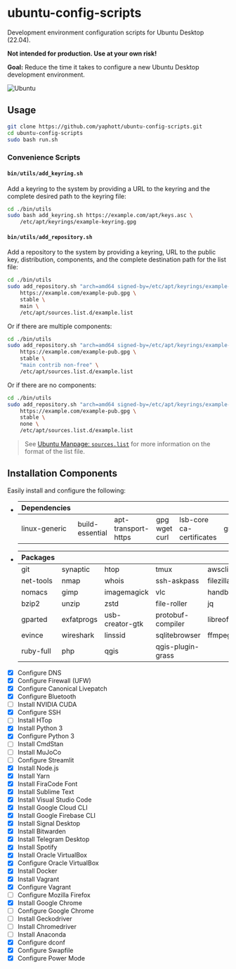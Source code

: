 # ubuntu-config-scripts

Development environment configuration scripts for Ubuntu Desktop (22.04).

**Not intended for production. Use at your own risk!**

**Goal:** Reduce the time it takes to configure a new Ubuntu Desktop development environment.

![Ubuntu](https://img.shields.io/badge/Ubuntu-E95420?style=for-the-badge&logo=ubuntu&logoColor=white)

## Usage

```bash
git clone https://github.com/yaphott/ubuntu-config-scripts.git
cd ubuntu-config-scripts
sudo bash run.sh
```

### Convenience Scripts

#### `bin/utils/add_keyring.sh`

Add a keyring to the system by providing a URL to the keyring and the complete desired path to the keyring file:

```bash
cd ./bin/utils
sudo bash add_keyring.sh https://example.com/apt/keys.asc \
    /etc/apt/keyrings/example-keyring.gpg
```

#### `bin/utils/add_repository.sh`

Add a repository to the system by providing a keyring, URL to the public key, distribution, components, and the complete destination path for the list file:

```bash
cd ./bin/utils
sudo add_repository.sh "arch=amd64 signed-by=/etc/apt/keyrings/example-keyring.gpg" \
    https://example.com/example-pub.gpg \
    stable \
    main \
    /etc/apt/sources.list.d/example.list
```

Or if there are multiple components:

```bash
cd ./bin/utils
sudo add_repository.sh "arch=amd64 signed-by=/etc/apt/keyrings/example-keyring.gpg" \
    https://example.com/example-pub.gpg \
    stable \
    "main contrib non-free" \
    /etc/apt/sources.list.d/example.list
```

Or if there are no components:

```bash
cd ./bin/utils
sudo add_repository.sh "arch=amd64 signed-by=/etc/apt/keyrings/example-keyring.gpg" \
    https://example.com/example-pub.gpg \
    stable \
    none \
    /etc/apt/sources.list.d/example.list
```

> See [Ubuntu Manpage: `sources.list`](https://manpages.ubuntu.com/manpages/xenial/man5/sources.list.5.html) for more information on the format of the list file.

## Installation Components

Easily install and configure the following:

- | Dependencies  |                 |                     |               |                          |       |
  | :------------ | :-------------- | :------------------ | :------------ | :----------------------- | :---- |
  | linux-generic | build-essential | apt-transport-https | gpg wget curl | lsb-core ca-certificates | gnupg |
- | Packages  |            |                 |                   |             |
  | :-------- | :--------- | :-------------- | :---------------- | :---------- |
  | git       | synaptic   | htop            | tmux              | awscli      |
  | net-tools | nmap       | whois           | ssh-askpass       | filezilla   |
  | nomacs    | gimp       | imagemagick     | vlc               | handbrake   |
  | bzip2     | unzip      | zstd            | file-roller       | jq          |
  | gparted   | exfatprogs | usb-creator-gtk | protobuf-compiler | libreoffice |
  | evince    | wireshark  | linssid         | sqlitebrowser     | ffmpeg      |
  | ruby-full | php        | qgis            | qgis-plugin-grass |             |
- [x] Configure DNS
- [x] Configure Firewall (UFW)
- [x] Configure Canonical Livepatch
- [x] Configure Bluetooth
- [ ] Install NVIDIA CUDA
- [x] Configure SSH
- [ ] Install HTop
- [x] Install Python 3
- [x] Configure Python 3
- [ ] Install CmdStan
- [ ] Install MuJoCo
- [ ] Configure Streamlit
- [x] Install Node.js
- [x] Install Yarn
- [x] Install FiraCode Font
- [x] Install Sublime Text
- [x] Install Visual Studio Code
- [x] Install Google Cloud CLI
- [x] Install Google Firebase CLI
- [x] Install Signal Desktop
- [x] Install Bitwarden
- [x] Install Telegram Desktop
- [x] Install Spotify
- [x] Install Oracle VirtualBox
- [x] Configure Oracle VirtualBox
- [x] Install Docker
- [x] Install Vagrant
- [x] Configure Vagrant
- [ ] Configure Mozilla Firefox
- [x] Install Google Chrome
- [ ] Configure Google Chrome
- [ ] Install Geckodriver
- [ ] Install Chromedriver
- [ ] Install Anaconda
- [x] Configure dconf
- [x] Configure Swapfile
- [x] Configure Power Mode
